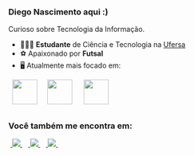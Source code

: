 ### Diego Nascimento aqui :)
Curioso sobre Tecnologia da Informação.

- 👨🏻‍💻 **Estudante** de Ciência e Tecnologia na [Ufersa](https://ufersa.edu.br/)
- ⚽ Apaixonado por **Futsal**
- 🖥️ Atualmente mais focado em:
<div style="display: inline">
  &nbsp;&nbsp;<img width='50' height='50' src="https://cdn.jsdelivr.net/gh/devicons/devicon/icons/python/python-original.svg" />&nbsp;&nbsp;
  &nbsp;&nbsp;<img width='50' height='50' src="https://cdn.jsdelivr.net/gh/devicons/devicon/icons/c/c-original.svg"/>&nbsp;&nbsp;&nbsp;
  &nbsp;&nbsp;<img width='50' height='50' src="https://cdn.jsdelivr.net/gh/devicons/devicon/icons/javascript/javascript-original.svg"/>&nbsp;&nbsp;
</div> 

##

### Você também me encontra em:
&nbsp;<a href="https://www.linkedin.com/in/diego-nascimento-b27705281">
  <img src="https://img.shields.io/badge/linkedin-%230077B5.svg?style=for-the-badge&logo=linkedin&logoColor=white">
</a>&nbsp;
&nbsp;<a href="https://instagram.com/_d1eg0_n?igshid=NGExMmI2YTkyZg==">
  <img src="https://img.shields.io/badge/Instagram-%23E4405F.svg?style=for-the-badge&logo=Instagram&logoColor=white"> </a>&nbsp;
</a>&nbsp;<a href="https://discord.com/channels/@me">
  <img src="https://img.shields.io/badge/Discord-%235865F2.svg?style=for-the-badge&logo=discord&logoColor=white">
</a>&nbsp;


